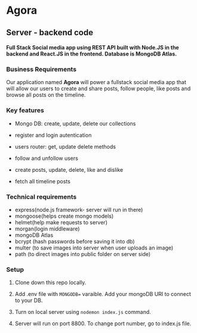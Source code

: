 # Agora


## Server - backend code

#### Full Stack Social media app using REST API built with Node.JS in the backend and React.JS in the frontend. Database is MongoDB Atlas.


### Business Requirements
Our application named **Agora** will power a fullstack social media app that will allow our users to create and share posts, follow people, like posts and browse all posts on the timeline.

### Key features

- Mongo DB: create, update, delete our collections

- register and login autentication
- users router: get, update delete methods
- follow and unfollow users
- create posts, update, delete, like and dislike
- fetch all timeline posts

### Technical requirements
- express(node.js framework- server will run in there)
- mongoose(helps create mongo models)
- helmet(help make requests to server)
- morgan(login middleware)
- mongoDB Atlas
- bcrypt (hash passwords before saving it into db) 
- multer (to save images into server when user uploads an image)
- path (to direct images into public folder on server side)



### Setup

1. Clone down this repo locally.

2. Add .env file with ```MONGODB=``` varaible. Add your mongoDB URI to connect to your DB.

3. Turn on local server using ```nodemon index.js``` command. 

4. Server will run on port 8800. To change port number, go to index.js file.


